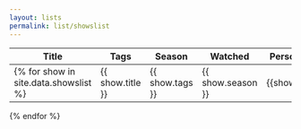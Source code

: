 ```yaml
---
layout: lists
permalink: list/showslist
---
```


| Title | Tags | Season | Watched | Personal Rating | Review |
| --- | --- | --- | --- | --- | --- |
{% for show in site.data.showslist %}| {{ show.title }} | {{ show.tags }} | {{ show.season }} | {{show.watched}} | {{ show.personal_rating }} | {{ show.review }} |
{% endfor %}